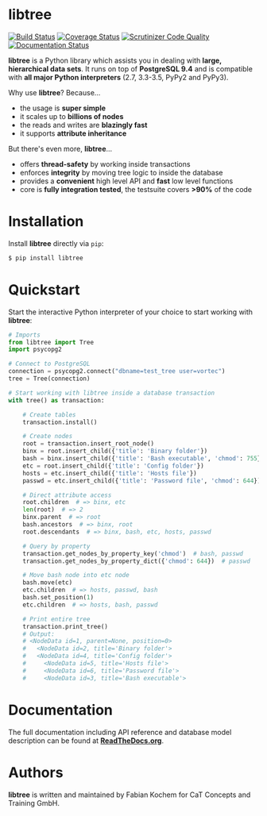 libtree
=======
[![Build Status](https://travis-ci.org/conceptsandtraining/libtree.svg?branch=master)](https://travis-ci.org/conceptsandtraining/libtree)
[![Coverage Status](https://coveralls.io/repos/conceptsandtraining/libtree/badge.svg?branch=master&service=github)](https://coveralls.io/github/conceptsandtraining/libtree?branch=master)
[![Scrutinizer Code Quality](https://scrutinizer-ci.com/g/conceptsandtraining/libtree/badges/quality-score.png?b=master)](https://scrutinizer-ci.com/g/conceptsandtraining/libtree/?branch=master)
[![Documentation Status](https://readthedocs.org/projects/libtree/badge/?version=latest)](https://libtree.readthedocs.org/en/latest/?badge=latest)


**libtree** is a Python library which assists you in dealing with **large,
hierarchical data sets**. It runs on top of **PostgreSQL 9.4** and is
compatible with **all major Python interpreters** (2.7, 3.3-3.5, PyPy2
and PyPy3).

Why use **libtree**? Because...

 - the usage is **super simple**
 - it scales up to **billions of nodes**
 - the reads and writes are **blazingly fast**
 - it supports **attribute inheritance**


But there's even more, **libtree**...

 - offers **thread-safety** by working inside transactions
 - enforces **integrity** by moving tree logic to inside the database
 - provides a **convenient** high level API and **fast** low level functions
 - core is **fully integration tested**, the testsuite covers **>90%** of the code


Installation
============
Install **libtree** directly via ``pip``:

```bash
$ pip install libtree
```


Quickstart
==========
Start the interactive Python interpreter of your choice to start working with
**libtree**:

```python
# Imports
from libtree import Tree
import psycopg2

# Connect to PostgreSQL
connection = psycopg2.connect("dbname=test_tree user=vortec")
tree = Tree(connection)

# Start working with libtree inside a database transaction
with tree() as transaction:

    # Create tables
    transaction.install()

    # Create nodes
    root = transaction.insert_root_node()
    binx = root.insert_child({'title': 'Binary folder'})
    bash = binx.insert_child({'title': 'Bash executable', 'chmod': 755})
    etc = root.insert_child({'title': 'Config folder'})
    hosts = etc.insert_child({'title': 'Hosts file'})
    passwd = etc.insert_child({'title': 'Password file', 'chmod': 644})

    # Direct attribute access
    root.children  # => binx, etc
    len(root)  # => 2
    binx.parent  # => root
    bash.ancestors  # => binx, root
    root.descendants  # => binx, bash, etc, hosts, passwd

    # Query by property
    transaction.get_nodes_by_property_key('chmod')  # bash, passwd
    transaction.get_nodes_by_property_dict({'chmod': 644})  # passwd

    # Move bash node into etc node
    bash.move(etc)
    etc.children  # => hosts, passwd, bash
    bash.set_position(1)
    etc.children  # => hosts, bash, passwd

    # Print entire tree
    transaction.print_tree()
    # Output:
    # <NodeData id=1, parent=None, position=0>
    #   <NodeData id=2, title='Binary folder'>
    #   <NodeData id=4, title='Config folder'>
    #     <NodeData id=5, title='Hosts file'>
    #     <NodeData id=6, title='Password file'>
    #     <NodeData id=3, title='Bash executable'>
```


Documentation
=============
The full documentation including API reference and database model
description can be found at
**[ReadTheDocs.org](https://libtree.readthedocs.org/en/latest/)**.


Authors
=======
**libtree** is written and maintained by Fabian Kochem for CaT Concepts
and Training GmbH.
